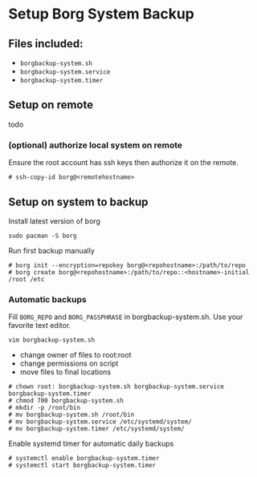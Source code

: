 # Setup Borg System Backup

## Files included:

- `borgbackup-system.sh`
- `borgbackup-system.service`
- `borgbackup-system.timer`

## Setup on remote

todo

### (optional) authorize local system on remote

Ensure the root account has ssh keys then authorize it on the remote.

```
# ssh-copy-id borg@<remotehostname>
```

## Setup on system to backup

Install latest version of borg

```
sudo pacman -S borg
```

Run first backup manually

```
# borg init --encryption=repokey borg@<repohostname>:/path/to/repo
# borg create borg@<repohostname>:/path/to/repo::<hostname>-initial /root /etc
```

### Automatic backups

Fill `BORG_REPO` and `BORG_PASSPHRASE` in borgbackup-system.sh.
Use your favorite text editor.

```
vim borgbackup-system.sh
```

- change owner of files to root:root
- change permissions on script
- move files to final locations

```
# chown root: borgbackup-system.sh borgbackup-system.service borgbackup-system.timer
# chmod 700 borgbackup-system.sh
# mkdir -p /root/bin
# mv borgbackup-system.sh /root/bin
# mv borgbackup-system.service /etc/systemd/system/
# mv borgbackup-system.timer /etc/systemd/system/
```

Enable systemd timer for automatic daily backups

```
# systemctl enable borgbackup-system.timer
# systemctl start borgbackup-system.timer
```
